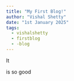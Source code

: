 ```yaml
---
title: "My First Blog!"
author: "Vishal Shetty"
date: "1st January 2025"
tags:
  - vishalshetty
  - firstblog
  - -blog
---
```

It

is so good